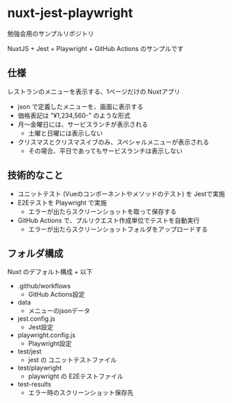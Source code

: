 # nuxt-jest-playwright

勉強会用のサンプルリポジトリ

NuxtJS + Jest + Playwright + GitHub Actions のサンプルです

## 仕様

レストランのメニューを表示する、1ページだけの Nuxtアプリ

- json で定義したメニューを、画面に表示する
- 価格表記は "¥1,234,560-" のような形式
- 月〜金曜日には、サービスランチが表示される
  - 土曜と日曜には表示しない
- クリスマスとクリスマスイブのみ、スペシャルメニューが表示される
  - その場合、平日であってもサービスランチは表示しない

## 技術的なこと

- ユニットテスト (Vueのコンポーネントやメソッドのテスト) を Jestで実施
- E2Eテストを Playwright で実施
  - エラーが出たらスクリーンショットを取って保存する
- GitHub Actions で、プルリクエスト作成単位でテストを自動実行
  - エラーが出たらスクリーンショットフォルダをアップロードする

## フォルダ構成

Nuxt のデフォルト構成 + 以下

- .github/workflows
  - GitHub Actions設定
- data
  - メニューのjsonデータ
- jest.config.js
  - Jest設定
- playwright.config.js
  - Playwright設定
- test/jest
  - jest の ユニットテストファイル
- test/playwright
  - playwright の E2Eテストファイル
- test-results
  - エラー時のスクリーンショット保存先
